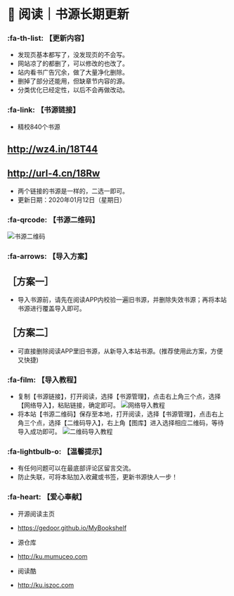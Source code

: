 # 📖 阅读｜书源长期更新

###  :fa-th-list: 【更新内容】

- 发现页基本都写了，没发现页的不会写。
- 网站凉了的都删了，可以修改的也改了。
- 站内看书广告冗余，做了大量净化删除。
- 删掉了部分还能用，但缺章节内容的源。
- 分类优化已经定性，以后不会再做改动。

###  :fa-link: 【书源链接】

- 精校840个书源
## http://wz4.in/18T44
## http://url-4.cn/18Rw
- 两个链接的书源是一样的，二选一即可。
- 更新日期：2020年01月12日（星期日）

###  :fa-qrcode: 【书源二维码】

![书源二维码](https://images.gitee.com/uploads/images/2020/0112/161800_f306b3ea_5572791.png "书源二维码.png")

###  :fa-arrows: 【导入方案】

## ［方案一］
- 导入书源前，请先在阅读APP内校验一遍旧书源，并删除失效书源；再将本站书源进行覆盖导入即可。

## ［方案二］
- 可直接删除阅读APP里旧书源，从新导入本站书源。(推荐使用此方案，方便又快捷)


###  :fa-film: 【导入教程】

- 复制【书源链接】，打开阅读，选择【书源管理】，点击右上角三个点，选择【网络导入】，粘贴链接，确定即可。
![网络导入教程](https://images.gitee.com/uploads/images/2020/0116/043317_4866ecb8_5572791.png "网络导入.png")
- 将本站【书源二维码】保存至本地，打开阅读，选择【书源管理】，点击右上角三个点，选择【二维码导入】，右上角【图库】进入选择相应二维码，等待导入成功即可。
![二维码导入教程](https://images.gitee.com/uploads/images/2020/0116/045835_d9f8b4cd_5572791.png "二维码导入.png")

###  :fa-lightbulb-o: 【温馨提示】

- 有任何问题可以在最底部评论区留言交流。
- 防止失联，可将本贴加入收藏或书签，更新书源快人一步！

###  :fa-heart: 【爱心奉献】

- 开源阅读主页
- https://gedoor.github.io/MyBookshelf

- 源仓库
- http://ku.mumuceo.com

- 阅读酷
- http://ku.iszoc.com

